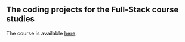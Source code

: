 The coding projects for the Full-Stack course studies
---

The course is available [here](https://fullstackopen.com/en/about/).

